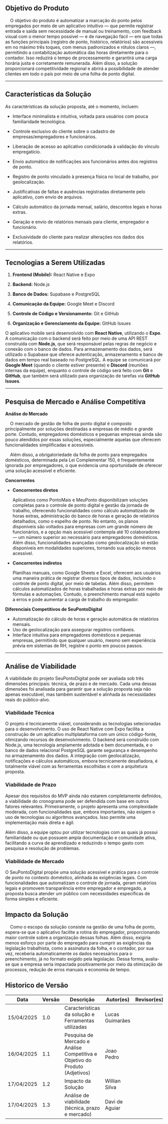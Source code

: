 ## Objetivo do Produto 

&nbsp;&nbsp;&nbsp;&nbsp;O objetivo do produto é automatizar a marcação do ponto pelos empregados por meio de um aplicativo intuitivo — que permite registrar entrada e saída sem necessidade de manual ou treinamento, com feedback visual com o menor tempo possível — e de navegação fácil — em que todas as funções principais (registro de ponto, histórico, relatórios) são acessíveis em no máximo três toques, com menus padronizados e rótulos claros —, permitindo a contabilização automática das horas diretamente para o contador. Isso reduzirá o tempo de processamento e garantirá uma carga horária justa e corretamente remunerada. Além disso, a solução proporcionará competitividade regional e abrirá a possibilidade de atender clientes em todo o país por meio de uma folha de ponto digital.

---
## Características da Solução 

As caractéristicas da solução proposta, até o momento, incluem:

- Interface minimalista e intuitiva, voltada para usuários com pouca familiaridade tecnológica.

- Controle exclusivo do cliente sobre o cadastro de empresas/empregadores e funcionários.

- Liberação de acesso ao aplicativo condicionada à validação do vínculo empregatício.

- Envio automático de notificações aos funcionários antes dos registros de ponto.

- Registro de ponto vinculado à presença física no local de trabalho, por geolocalização.


- Justificativas de faltas e ausências registradas diretamente pelo aplicativo, com envio de arquivos.

- Cálculo automático da jornada mensal, salário, descontos legais e horas extras.

- Geração e envio de relatórios mensais para cliente, empregador e funcionário.

- Exclusividade do cliente para realizar alterações nos dados dos relatórios.

---

## Tecnologias a Serem Utilizadas 

1. **Frontend (Mobile):** React Native e Expo

2. **Backend:** Node.js

3. **Banco de Dados:** Supabase e PostgreSQL

4. **Comunicação da Equipe:** Google Meet e Discord

5. **Controle de Código e Versionamento:** Git e GitHub

6. **Organização e Gerenciamento da Equipe:** GitHub Issues

O aplicativo mobile será desenvolvido com **React Native**, utilizando o **Expo**. A comunicação com o backend será feito por meio de uma API REST construída com **Node.js**, que será responsável pelas regras de negócio e conexão com o banco de dados. Para armazenamento dos dados, será utilizado o Supabase que oferece autenticação, armazenamento e banco de dados em tempo real baseado no PostgreSQL. A equipe se comunicará por **Google Meet** (quando o cliente estiver presente) e **Discord** (reuniões internas da equipe), enquanto o controle de código será feito com **Git** e **GitHub**, que também será utilizado para organização de tarefas via **GitHub Issues**.

---
## Pesquisa de Mercado e Análise Competitiva 

**Análise do Mercado**

&nbsp;&nbsp;&nbsp;&nbsp;O mercado de gestão de folha de ponto digital é composto principalmente por soluções destinadas a empresas de médio e grande porte. Contudo, empregadores domésticos e pequenas empresas ainda são pouco atendidos por essas soluções, especialmente aquelas que oferecem funcionalidades simplificadas e acessíveis.

&nbsp;&nbsp;&nbsp;&nbsp;Além disso, a obrigatoriedade da folha de ponto para empregados domésticos, determinada pela Lei Complementar 150, é frequentemente ignorada por empregadores, o que evidencia uma oportunidade de oferecer uma solução acessível e eficiente.

**Concorrentes**

- **Concorrentes diretos**

    Aplicativos como PontoMais e MeuPonto disponibilizam soluções completas para o controle de ponto digital e gestão da jornada de trabalho, oferecendo funcionalidades como cálculo automatizado de horas extras, administração do banco de horas e geração de relatórios detalhados, como o espelho de ponto. No entanto, os planos disponíveis são voltados para empresas com um grande número de funcionários, e a opção mais acessível contempla até 10 colaboradores — um número superior ao necessário para empregadores domésticos. Além disso, funcionalidades avançadas como geolocalização só estão disponíveis em modalidades superiores, tornando sua adoção menos acessível.

- **Concorrentes indiretos**

    Planilhas manuais, como Google Sheets e Excel, oferecem aos usuários uma maneira prática de registrar diversos tipos de dados, incluindo o controle de ponto digital, por meio de tabelas. Além disso, permitem cálculos automatizados de horas trabalhadas e horas extras por meio de fórmulas e automações. Contudo, o preenchimento manual está sujeito a erros e pode aumentar a carga de trabalho do empregador.


**Diferenciais Competitivos de SeuPontoDigital**

- Automatização do cálculo de horas e geração automática de relatórios mensais.
- Uso de geolocalização para assegurar registros confiáveis.
- Interface intuitiva para empregadores domésticos e pequenas empresas, permitindo que qualquer usuário, mesmo sem experiência prévia em sistemas de RH, registre o ponto em poucos passos.

---
## Análise de Viabilidade
A viabilidade do projeto SeuPontoDigital pode ser avaliada sob três dimensões principais: técnica, de prazo e de mercado. Cada uma dessas dimensões foi analisada para garantir que a solução proposta seja não apenas executável, mas também sustentável e alinhada às necessidades reais do público-alvo.

### Viabilidade Técnica

O projeto é tecnicamente viável, considerando as tecnologias selecionadas para o desenvolvimento. O uso de React Native com Expo facilita a construção de um aplicativo multiplataforma com um único código-fonte, otimizando recursos de desenvolvimento. O backend será construído com Node.js, uma tecnologia amplamente adotada e bem documentada, e o banco de dados relacional PostgreSQL garante segurança e desempenho no armazenamento dos dados. A integração com geolocalização, notificações e cálculos automáticos, embora tecnicamente desafiadora, é totalmente viável com as ferramentas escolhidas e com a arquitetura proposta.

### Viabilidade de Prazo

Apesar dos requisitos do MVP ainda não estarem completamente definidos, a viabilidade do cronograma pode ser defendida com base em outros fatores relevantes. Primeiramente, o projeto apresenta uma complexidade moderada, com funcionalidades que, embora importantes, não exigem o uso de tecnologias ou algoritmos avançados. Isso permite uma implementação mais direta e ágil.

Além disso, a equipe optou por utilizar tecnologias com as quais já possui familiaridade ou que possuem ampla documentação e comunidade ativa, facilitando a curva de aprendizado e reduzindo o tempo gasto com pesquisa e resolução de problemas.


### Viabilidade de Mercado

O SeuPontoDigital propõe uma solução acessível e prática para o controle de ponto no contexto doméstico, alinhada às exigências legais. Com funcionalidades que automatizam o controle de jornada, geram relatórios legais e promovem transparência entre empregador e empregado, a proposta busca atender um público com necessidades específicas de forma simples e eficiente.

## Impacto da Solução 

&nbsp;&nbsp;&nbsp;&nbsp;Como o escopo da solução consiste na gestão de uma folha de ponto, espera-se que o aplicativo facilite a rotina do empregador, proporcionando maior controle sobre a organização dessas folhas. Além disso, exigiria menos esforço por parte do empregado para cumprir as exigências da legislação trabalhista, como a assinatura da folha, e o contador, por sua vez, receberia automaticamente os dados necessários para o preenchimento, já no formato exigido pela legislação. Dessa forma, avalia-se que a empresa seria impactada positivamente por meio da otimização de processos, redução de erros manuais e economia de tempo.

## Historico de Versão
Data     | Versão | Descrição | Autor(es) | Revisor(es)
-------- | ------ | --------- | ----- | ---------
15/04/2025 | 1.0 | Características da solução e Ferramentas utilizadas | Lucas Guimarães |
16/04/2025 | 1.1 | Pesquisa de Mercado e Análise Competitiva e Objetivo do Produto (Adjetivos) | Joao Pedro |
17/04/2025 | 1.2 | Impacto da Solução | Willian Silva |
17/04/2025 | 1.3 | Análise de viabilidade (técnica, prazo e mercado) | Davi de Aguiar |

